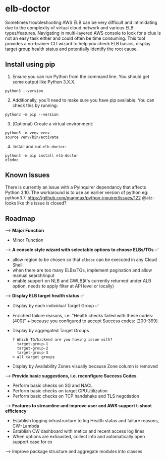 # elb-doctor
Sometimes troubleshooting AWS ELB can be very difficult and intimidating due to the complexity of virtual cloud network and various ELB types/features. Navigating in multi-layered AWS console to look for a clue is not an easy task either and could often be time consuming. This tool provides a no-brainer CLI wizard to help you check ELB basics, display target group health status and potentially identify the root cause.

## Install using pip
1. Ensure you can run Python from the command line. You should get some output like Python 3.X.X. 
  ```
  python3 --version
  ```
2. Additionally, you’ll need to make sure you have pip available. You can check this by running:
  ```
  python3 -m pip --version
  ```
3. (Optional) Create a virtual environment: 
  ```
  python3 -m venv venv
  source venv/bin/activate
  ```
4. Install and run `elb-doctor`: 
  ```
  python3 -m pip install elb-doctor
  elbdoc
  ```

## Known Issues
There is currently an issue with a PyInquirer dependancy that affects Python 3.10.  The workaround is to use an earlier version of python eg: python3.7.
https://github.com/magmax/python-inquirer/issues/122
@atz: looks like this issue is closed? 


## Roadmap
--> **Major Function**
- Minor Function 

--> **A console style wizard with selectable options to choose ELBs/TGs** ✅ 
- allow region to be chosen so that `elbdoc` can be executed in any Cloud Shell
- when there are too many ELBs/TGs, implement pagination and allow manual search/input
- enable support on NLB and GWLB(it's currently returned under ALB option, needs to apply filter at API level or locally)

--> **Display ELB target health status** ✅
- Display by each individual Target Group ✅
- Enriched failure reasons, i.e. 
  "Health checks failed with these codes: [400]" + because you configured to accept Success codes: [200-399] 

- Display by aggregated Target Groups
  ```
  ? Which TG/backend are you having issue with?
    target-group-1
    target-group-2
    target-group-3
  > all target groups  
  ```
- Display by Availability Zones visually because Zone column is removed 
    
--> **Provide basic suggestions, i.e. reconfigure Success Codes**
- Perform basic checks on SG and NACL 
- Perform basic checks on target CPUUtilization 
- Perform basic checks on TCP handshake and TLS negotiation 

--> **Features to streamline and improve user and AWS support t-shoot efficiency**
- Establish logging infrastructure to log Health status and failure reasons, CW+Lambda
- Establish CW dashboard with metics and recent access log lines
- When options are exhausted, collect info and automatically open support case for cx 

--> Improve package structure and aggregate modules into classes